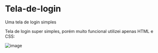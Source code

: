 # Tela-de-login
Uma tela de login simples


Tela de login super simples, porém muito funcional utilizei apenas HTML e CSS:


![image](https://user-images.githubusercontent.com/77867650/154806565-c6637aca-37e0-4851-a853-70b78cd7449b.png)

